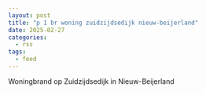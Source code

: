 ```yaml
---
layout: post
title: "p 1 br woning zuidzijdsedijk nieuw-beijerland"
date: 2025-02-27
categories: 
  - rss
tags: 
  - feed
---
```


Woningbrand op Zuidzijdsedijk in Nieuw-Beijerland
